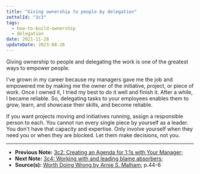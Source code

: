 ```yaml
---
title: "Giving ownership to people by delegation"
zettelId: "3c3"
tags:
  - how-to-build-ownership
  - delegation
date: 2021-11-28
updateDate: 2023-08-26
---
```


Giving ownership to people and delegating the work is one of the greatest ways to empower people.

I've grown in my career because my managers gave me the job and empowered me by making me the owner of the initiative, project, or piece of work. Once I owned it, I tried my best to do it well and finish it. After a while, I became reliable. So, delegating tasks to your employees enables them to grow, learn, and showcase their skills, and become reliable.

If you want projects moving and initiatives running, assign a responsible person to each. You cannot run every single piece by yourself as a leader. You don't have that capacity and expertise. Only involve yourself when they need you or when they are blocked. Let them make decisions, not you.

---

- **Previous Note:** [3c2: Creating an Agenda for 1:1s with Your Manager](/notes/3c2/);
- **Next Note:** [3c4: Working with and leading blame absorbers](/notes/3c4/);
- **Source(s):** [Worth Doing Wrong by Arnie S. Malham](/books/worth-doing-wrong-book-summary-review-and-notes/); p.44-6
